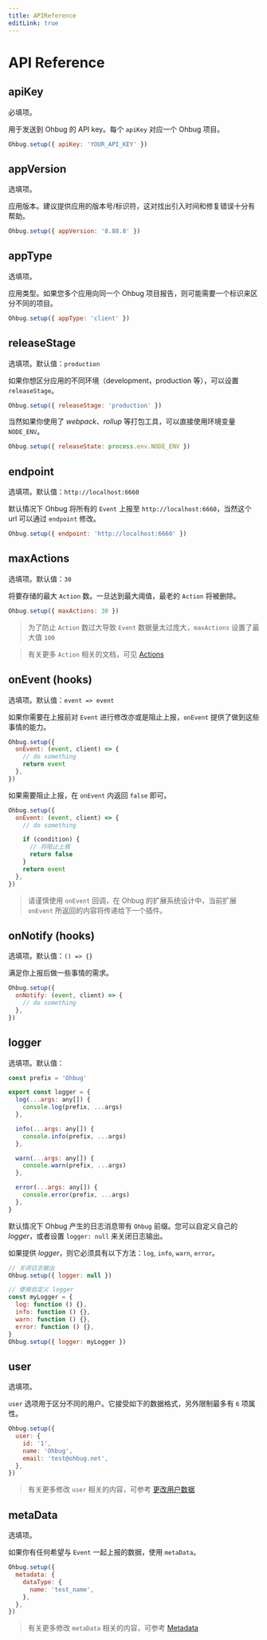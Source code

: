 ```yaml
---
title: APIReference
editLink: true
---
```


# API Reference

## apiKey

必填项。

用于发送到 Ohbug 的 API key。每个 `apiKey` 对应一个 Ohbug 项目。

```javascript
Ohbug.setup({ apiKey: 'YOUR_API_KEY' })
```

## appVersion

选填项。

应用版本。建议提供应用的版本号/标识符，这对找出引入时间和修复错误十分有帮助。

```javascript
Ohbug.setup({ appVersion: '8.88.8' })
```

## appType

选填项。

应用类型。如果您多个应用向同一个 Ohbug 项目报告，则可能需要一个标识来区分不同的项目。

```javascript
Ohbug.setup({ appType: 'client' })
```

## releaseStage

选填项。默认值：`production`

如果你想区分应用的不同环境（development，production 等），可以设置 `releaseStage`。

```javascript
Ohbug.setup({ releaseStage: 'production' })
```

当然如果你使用了 _webpack_、_rollup_ 等打包工具，可以直接使用环境变量 `NODE_ENV`。

```javascript
Ohbug.setup({ releaseState: process.env.NODE_ENV })
```

## endpoint

选填项。默认值：`http://localhost:6660`

默认情况下 Ohbug 将所有的 `Event` 上报至 `http://localhost:6660`，当然这个 url 可以通过 `endpoint` 修改。

```javascript
Ohbug.setup({ endpoint: 'http://localhost:6660' })
```

## maxActions

选填项。默认值：`30`

将要存储的最大 `Action` 数。一旦达到最大阈值，最老的 `Action` 将被删除。

```javascript
Ohbug.setup({ maxActions: 30 })
```

> 为了防止 `Action` 数过大导致 `Event` 数据量太过庞大，`maxActions` 设置了最大值 `100`

> 有关更多 `Action` 相关的文档，可见 [Actions](../guide/action.md)

## onEvent (hooks)

选填项。默认值：`event => event`

如果你需要在上报前对 `Event` 进行修改亦或是阻止上报，`onEvent` 提供了做到这些事情的能力。

```javascript
Ohbug.setup({
  onEvent: (event, client) => {
    // do something
    return event
  },
})
```

如果需要阻止上报，在 `onEvent` 内返回 `false` 即可。

```javascript
Ohbug.setup({
  onEvent: (event, client) => {
    // do something

    if (condition) {
      // 将阻止上报
      return false
    }
    return event
  },
})
```

> 请谨慎使用 `onEvent` 回调，在 Ohbug 的扩展系统设计中，当前扩展 `onEvent` 所返回的内容将传递给下一个插件。

## onNotify (hooks)

选填项。默认值：`() => {}`

满足你上报后做一些事情的需求。

```javascript
Ohbug.setup({
  onNotify: (event, client) => {
    // do something
  },
})
```

## logger

选填项。默认值：

```javascript
const prefix = 'Ohbug'

export const logger = {
  log(...args: any[]) {
    console.log(prefix, ...args)
  },

  info(...args: any[]) {
    console.info(prefix, ...args)
  },

  warn(...args: any[]) {
    console.warn(prefix, ...args)
  },

  error(...args: any[]) {
    console.error(prefix, ...args)
  },
}
```

默认情况下 Ohbug 产生的日志消息带有 `Ohbug` 前缀。您可以自定义自己的 _logger_，或者设置 `logger: null` 来关闭日志输出。

如果提供 _logger_，则它必须具有以下方法：`log`, `info`, `warn`, `error`。

```javascript
// 关闭日志输出
Ohbug.setup({ logger: null })

// 使用自定义 logger
const myLogger = {
  log: function () {},
  info: function () {},
  warn: function () {},
  error: function () {},
}
Ohbug.setup({ logger: myLogger })
```

## user

选填项。

`user` 选项用于区分不同的用户。它接受如下的数据格式，另外限制最多有 `6` 项属性。

```javascript
Ohbug.setup({
  user: {
    id: '1',
    name: 'Ohbug',
    email: 'test@ohbug.net',
  },
})
```

> 有关更多修改 `user` 相关的内容，可参考 [更改用户数据](../guide/user.md#更改用户数据)

## metaData

选填项。

如果你有任何希望与 `Event` 一起上报的数据，使用 `metaData`。

```javascript
Ohbug.setup({
  metadata: {
    dataType: {
      name: 'test_name',
    },
  },
})
```

> 有关更多修改 `metaData` 相关的内容，可参考 [Metadata](../guide/metadata.md)
